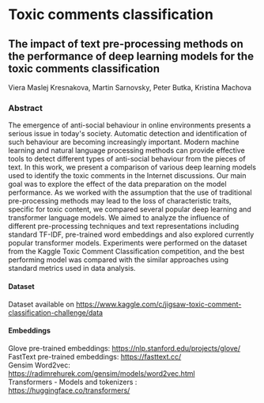# Toxic comments classification

## The impact of text pre-processing methods on the performance of deep learning models for the toxic comments classification

Viera Maslej Kresnakova, Martin Sarnovsky, Peter Butka, Kristina Machova

### Abstract
The emergence of anti-social behaviour in online environments presents a serious issue in today's society. Automatic detection and identification of such behaviour are becoming increasingly important. Modern machine learning and natural language processing methods can provide effective tools to detect different types of anti-social behaviour from the pieces of text. In this work, we present a comparison of various deep learning models used to identify the toxic comments in the Internet discussions. Our main goal was to explore the effect of the data preparation on the model performance. As we worked with the assumption that the use of traditional pre-processing methods may lead to the loss of characteristic traits, specific for toxic content, we compared several popular deep learning and transformer language models. We aimed to analyze the influence of different pre-processing techniques and text representations including standard TF-IDF, pre-trained word embeddings and also explored currently popular transformer models. Experiments were performed on the dataset from the Kaggle Toxic Comment Classification competition, and the best performing model was compared with the similar approaches using standard metrics used in data analysis.

#### Dataset
Dataset available on https://www.kaggle.com/c/jigsaw-toxic-comment-classification-challenge/data

#### Embeddings
Glove pre-trained embeddings: https://nlp.stanford.edu/projects/glove/ <br>
FastText pre-trained embeddings: https://fasttext.cc/ <br>
Gensim Word2vec: https://radimrehurek.com/gensim/models/word2vec.html <br>
Transformers - Models and tokenizers : https://huggingface.co/transformers/ <br>


